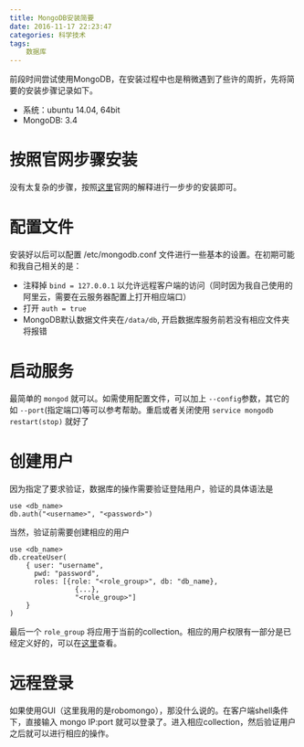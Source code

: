 ```yaml
---
title: MongoDB安装简要
date: 2016-11-17 22:23:47
categories: 科学技术
tags: 
    数据库
---
```


前段时间尝试使用MongoDB，在安装过程中也是稍微遇到了些许的周折，先将简要的安装步骤记录如下。

- 系统：ubuntu 14.04, 64bit
- MongoDB: 3.4


# 按照官网步骤安装 #
没有太复杂的步骤，按照[这里](https://docs.mongodb.com/master/tutorial/install-mongodb-on-ubuntu/)官网的解释进行一步步的安装即可。

# 配置文件 #
安装好以后可以配置 /etc/mongodb.conf 文件进行一些基本的设置。在初期可能和我自己相关的是：

- 注释掉 `bind = 127.0.0.1` 以允许远程客户端的访问（同时因为我自己使用的阿里云，需要在云服务器配置上打开相应端口）
- 打开 `auth = true`
- MongoDB默认数据文件夹在`/data/db`, 开启数据库服务前若没有相应文件夹将报错

# 启动服务 #
最简单的 `mongod` 就可以。如需使用配置文件，可以加上 `--config`参数，其它的如 `--port`(指定端口)等可以参考帮助。重启或者关闭使用 `service mongodb restart(stop)` 就好了

# 创建用户 #
因为指定了要求验证，数据库的操作需要验证登陆用户，验证的具体语法是
	
	use <db_name>
	db.auth("<username>", "<password>")
	
当然，验证前需要创建相应的用户

	use <db_name>
	db.createUser(
		{ user: "username",
		  pwd: "password",
		  roles: [{role: "<role_group>", db: "db_name}, 
		  			{...}, 
		  			"<role_group>"]
		}
	)
	
最后一个 `role_group` 将应用于当前的collection。相应的用户权限有一部分是已经定义好的，可以在[这里](https://docs.mongodb.com/manual/reference/built-in-roles/#superuser-roles)查看。

# 远程登录 #
如果使用GUI（这里我用的是robomongo），那没什么说的。在客户端shell条件下，直接输入 mongo IP:port 就可以登录了。进入相应collection，然后验证用户之后就可以进行相应的操作。
